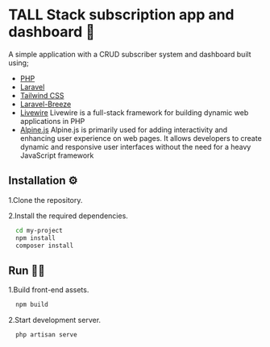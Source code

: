 # TALL Stack subscription app and dashboard 🚀 

A simple application with a CRUD subscriber system and dashboard built using;

-  [PHP](https://www.php.net/)
-  [Laravel](https://laravel.com/)
-  [Tailwind CSS](https://tailwindcss.com/)
-  [Laravel-Breeze](https://laravel.com/docs/10.x/starter-kits)
-  [Livewire](https://laravel-livewire.com/)
   Livewire is a full-stack framework for building dynamic web applications in PHP
-  [Alpine.js](https://alpinejs.dev/)
   Alpine.js is primarily used for adding interactivity and enhancing user experience on web pages. It allows developers to create dynamic and responsive user interfaces without the need for a 
   heavy JavaScript framework



## Installation ⚙️

1.Clone the repository.

2.Install the required dependencies.

```bash 
  cd my-project
  npm install
  composer install
```

## Run 🏃‍♂️

1.Build front-end assets.
```bash 
  npm build
```

2.Start development server.

```bash 
  php artisan serve
```

